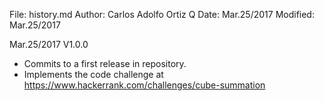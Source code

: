 File:     history.md
Author:   Carlos Adolfo Ortiz Q
Date:     Mar.25/2017
Modified: Mar.25/2017

Mar.25/2017 V1.0.0
- Commits to a first release in repository.
- Implements the code challenge at https://www.hackerrank.com/challenges/cube-summation